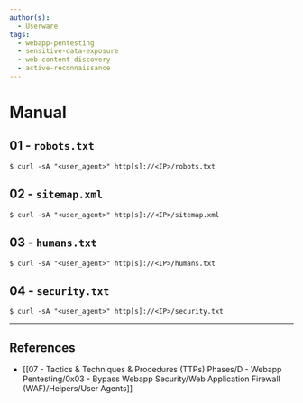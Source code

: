 ```yaml
---
author(s):
  - Userware
tags:
  - webapp-pentesting
  - sensitive-data-exposure
  - web-content-discovery
  - active-reconnaissance
---
```

# Manual

## 01 - `robots.txt`

```
$ curl -sA "<user_agent>" http[s]://<IP>/robots.txt
```

## 02 - `sitemap.xml`

```
$ curl -sA "<user_agent>" http[s]://<IP>/sitemap.xml
```

## 03 - `humans.txt`

```
$ curl -sA "<user_agent>" http[s]://<IP>/humans.txt
```

## 04 - `security.txt`

```
$ curl -sA "<user_agent>" http[s]://<IP>/security.txt
```

---
## References

- [[07 - Tactics & Techniques & Procedures (TTPs) Phases/D - Webapp Pentesting/0x03 - Bypass Webapp Security/Web Application Firewall (WAF)/Helpers/User Agents]]